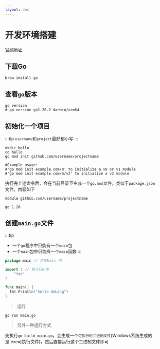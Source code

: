 ```yaml
---
layout: doc
---
```

# 开发环境搭建

[官网地址](https://go.dev/)

## 下载Go

```shell
brew install go
```

## 查看`go`版本

```shell
go version
# go version go1.20.2 darwin/arm64
```
## 初始化一个项目

:::tip
`username`和`project`最好都小写
:::

```shell
mkdir hello
cd hello
go mod init github.com/username/projectname

#Example usage:
#'go mod init example.com/m' to initialize a v0 or v1 module
#'go mod init example.com/m/v2' to initialize a v2 module
```

执行完上述命令后，会在当前目录下生成一个`go.mod`文件，类似于`package.json`文件，内容如下

```shell
module github.com/username/projectname

go 1.20
```

## 创建`main.go`文件

:::tip
- 一个`go`程序中只能有一个`main`包
- 一个`main`包中只能有一个`main`函数
:::

```Go
package main // 声明main 包

import ( // 导入fmt包
	"fmt"
)

func main() {
  fmt.Println("hello GoLang")
}
```

> 运行

```shell
go run main.go
```
> 另外一种运行方式

先执行`go build main.go`，会生成一个`可执行的二进制文件`(Windows系统生成的是.exe可执行文件)，然后直接运行这个二进制文件即可
